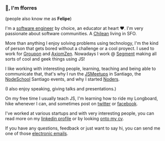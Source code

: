 ### 👋, I'm fforres

(people also know me as **Felipe**)

I'm a [software engineer](https://github.com/fforres) by choice, an educator at heart ❤️. I'm very passionate about software communities. A [Chilean](https://www.nomadasaurus.com/photos-of-chile/) living in SFO.

More than anything I enjoy solving problems using technology, I'm the kind of person that gets bored without a challenge or a cool proyect. I used to work for [Groupon](https://groupon.com) and [AxiomZen](http://axiomzen.co). Nowadays I work @ [Segment](https://segment.com/) making all sorts of cool and geek things using JS!

I like working with interesting people, learning, teaching and being able to communicate that, that's why I run the [JSMeetups](https://www.meetup.com/NodersJS/) in Santiago, the [NodeSchool](https://nodeschool.io/santiago/) Santiago events, and why I started [Noders](https://www.noders.com/).

(I also enjoy speaking, giving talks and presentations.)

On my free time I usually teach JS, I'm learning how to ride my Longboard, hike whenever I can, and sometimes post on [twitter](https://twitter.com/fforres) or [facebook](https://www.facebook.com/fforr.es).

I've worked at various startups and with very interesting people, you can read more on my [linkedin profile](https://cl.linkedin.com/in/fforres) or by looking [onto my cv](https://docs.google.com/document/d/1zyPmrxMJmP61lOdVBh3kbQ8h_U56103bvQMx8NcJFlU/edit?usp=sharing).

If you have any questions, feedback or just want to say hi, you can send me one of those [electronic emails](mailto:felipe.torressepulveda@gmail.com?subject=👋).
